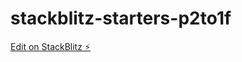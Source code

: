 # stackblitz-starters-p2to1f

[Edit on StackBlitz ⚡️](https://stackblitz.com/edit/stackblitz-starters-p2to1f)